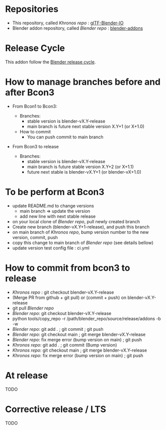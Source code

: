 # Repositories

- This repository, called _Khronos repo_ : [glTF-Blender-IO](https://github.com/KhronosGroup/glTF-Blender-IO)
- Blender addon repository, called _Blender repo_ : [blender-addons](https://projects.blender.org/blender/blender-addons)

# Release Cycle

This addon follow the [Blender release cycle](https://wiki.blender.org/wiki/Process/Release_Cycle).

# How to manage branches before and after Bcon3

- From Bcon1 to Bcon3:
    - Branches:
        - stable version is blender-vX.Y-release
        - main branch is future next stable version X.Y+1 (or X+1.0)
    - How to commit
        - You can push commit to main branch

- From Bcon3 to release
    - Branches:
        - stable version is blender-vX.Y-release
        - main branch is future stable version X.Y+2 (or X+1.1)
        - future next stable is blender-vX.Y+1 (or blender-vX+1.0)

# To be perform at Bcon3

- update README.md to change versions
    - main branch => update the version
    - add new line with next stable release
- on your local clone of _Blender repo_, pull newly created branch
- Create new branch (blender-vX.Y+1-release), and push this branch
- on main branch of _Khronos repo_, bump version number to the new version, commit, push
- copy this change to main branch of _Blender repo_ (see details bellow)
- update version test config file : ci.yml

# How to commit from bcon3 to release

- _Khronos repo_ : git checkout blender-vX.Y-release
- (Merge PR from github + git pull) or (commit + push) on blender-vX.Y-release
- git pull _Blender repo_
- _Blender repo_: git checkout blender-vX.Y-release
- python tools/copy_repo -r /path/blender_repo/source/release/addons -b -w
- _Blender repo_: git add . ; git commit ; git push
- _Blender repo_: git checkout main ; git merge blender-vX.Y-release
- _Blender repo_: fix merge error (bump version on main) ; git push
- _Khronos repo_: git add . ; git commit (Bump version)
- _Khronos repo_: git checkout main ; git merge blender-vX.Y-release
- _Khronos repo_: fix merge error (bump version on main) ; git push


# At release

TODO

# Corrective release / LTS

TODO
